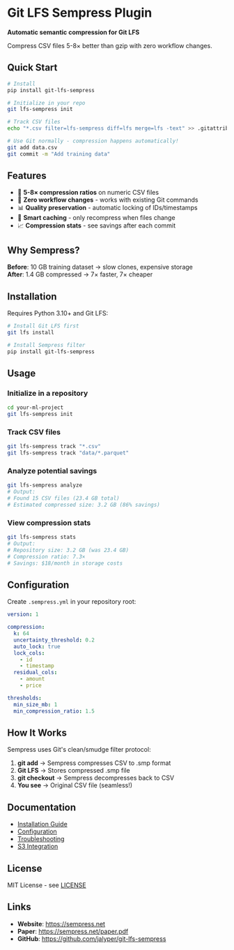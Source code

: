# Git LFS Sempress Plugin

**Automatic semantic compression for Git LFS**

Compress CSV files 5-8× better than gzip with zero workflow changes.

## Quick Start

```bash
# Install
pip install git-lfs-sempress

# Initialize in your repo
git lfs-sempress init

# Track CSV files
echo "*.csv filter=lfs-sempress diff=lfs merge=lfs -text" >> .gitattributes

# Use Git normally - compression happens automatically!
git add data.csv
git commit -m "Add training data"
```

## Features

- 🚀 **5-8× compression ratios** on numeric CSV files
- 🔄 **Zero workflow changes** - works with existing Git commands
- 📊 **Quality preservation** - automatic locking of IDs/timestamps
- 💾 **Smart caching** - only recompress when files change
- 📈 **Compression stats** - see savings after each commit

## Why Sempress?

**Before**: 10 GB training dataset → slow clones, expensive storage  
**After**: 1.4 GB compressed → 7× faster, 7× cheaper

## Installation

Requires Python 3.10+ and Git LFS:

```bash
# Install Git LFS first
git lfs install

# Install Sempress filter
pip install git-lfs-sempress
```

## Usage

### Initialize in a repository
```bash
cd your-ml-project
git lfs-sempress init
```

### Track CSV files
```bash
git lfs-sempress track "*.csv"
git lfs-sempress track "data/*.parquet"
```

### Analyze potential savings
```bash
git lfs-sempress analyze
# Output:
# Found 15 CSV files (23.4 GB total)
# Estimated compressed size: 3.2 GB (86% savings)
```

### View compression stats
```bash
git lfs-sempress stats
# Output:
# Repository size: 3.2 GB (was 23.4 GB)
# Compression ratio: 7.3×
# Savings: $18/month in storage costs
```

## Configuration

Create `.sempress.yml` in your repository root:

```yaml
version: 1

compression:
  k: 64
  uncertainty_threshold: 0.2
  auto_lock: true
  lock_cols:
    - id
    - timestamp
  residual_cols:
    - amount
    - price

thresholds:
  min_size_mb: 1
  min_compression_ratio: 1.5
```

## How It Works

Sempress uses Git's clean/smudge filter protocol:

1. **git add** → Sempress compresses CSV to .smp format
2. **Git LFS** → Stores compressed .smp file
3. **git checkout** → Sempress decompresses back to CSV
4. **You see** → Original CSV file (seamless!)

## Documentation

- [Installation Guide](docs/installation.md)
- [Configuration](docs/configuration.md)
- [Troubleshooting](docs/troubleshooting.md)
- [S3 Integration](docs/s3_integration.md)

## License

MIT License - see [LICENSE](LICENSE)

## Links

- **Website**: https://sempress.net
- **Paper**: https://sempress.net/paper.pdf
- **GitHub**: https://github.com/jalyper/git-lfs-sempress
